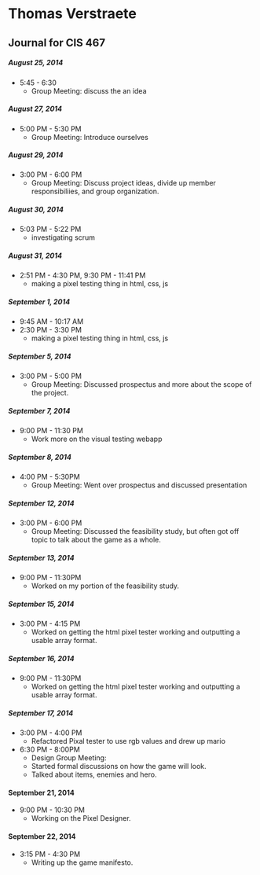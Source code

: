 # Thomas Verstraete
## Journal for CIS 467

##### August 25, 2014
* 5:45 - 6:30
    * Group Meeting: discuss the an idea

##### August 27, 2014
* 5:00 PM - 5:30 PM
    * Group Meeting: Introduce ourselves

##### August 29, 2014
* 3:00 PM - 6:00 PM
    * Group Meeting: Discuss project ideas, divide up member responsibiliies, and group organization.

##### August 30, 2014
* 5:03 PM - 5:22 PM
    * investigating scrum

##### August 31, 2014
* 2:51 PM - 4:30 PM, 9:30 PM - 11:41 PM
    * making a pixel testing thing in html, css, js

##### September 1, 2014
* 9:45 AM - 10:17 AM
* 2:30 PM - 3:30 PM
    * making a pixel testing thing in html, css, js

##### September 5, 2014
* 3:00 PM - 5:00 PM
    * Group Meeting: Discussed prospectus and more about the scope of the project.

##### September 7, 2014
* 9:00 PM - 11:30 PM
    * Work more on the visual testing webapp

##### September 8, 2014
* 4:00 PM - 5:30PM
    * Group Meeting: Went over prospectus and discussed presentation

##### September 12, 2014
* 3:00 PM - 6:00 PM
    * Group Meeting: Discussed the feasibility study, but often got off topic to talk about the game as a whole.

##### September 13, 2014
* 9:00 PM - 11:30PM
    * Worked on my portion of the feasibility study.

##### September 15, 2014
* 3:00 PM - 4:15 PM
    * Worked on getting the html pixel tester working and outputting a usable array format.

##### September 16, 2014
* 9:00 PM - 11:30PM
    * Worked on getting the html pixel tester working and outputting a usable array format.

##### September 17, 2014
* 3:00 PM - 4:00 PM
    * Refactored Pixal tester to use rgb values and drew up mario
* 6:30 PM - 8:00PM
    * Design Group Meeting:
    * Started formal discussions on how the game will look.
    * Talked about items, enemies and hero.

#### September 21, 2014
* 9:00 PM - 10:30 PM
    * Working on the Pixel Designer.

#### September 22, 2014
* 3:15 PM - 4:30 PM
    * Writing up the game manifesto.
